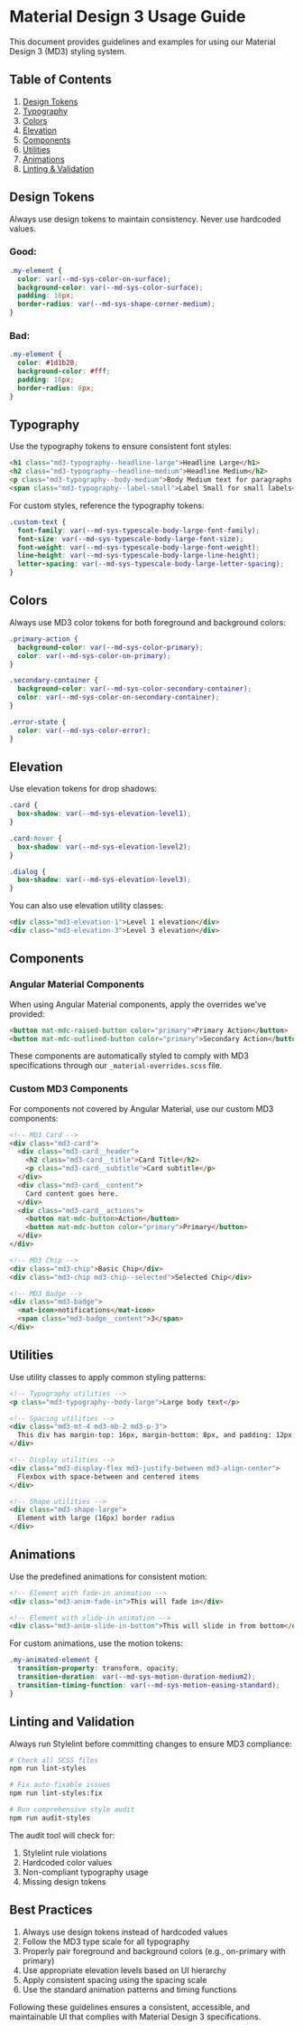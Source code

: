 # Material Design 3 Usage Guide

This document provides guidelines and examples for using our Material Design 3 (MD3) styling system.

## Table of Contents

1. [Design Tokens](#design-tokens)
2. [Typography](#typography)
3. [Colors](#colors)
4. [Elevation](#elevation)
5. [Components](#components)
6. [Utilities](#utilities)
7. [Animations](#animations)
8. [Linting & Validation](#linting-and-validation)

## Design Tokens

Always use design tokens to maintain consistency. Never use hardcoded values.

### Good:
```scss
.my-element {
  color: var(--md-sys-color-on-surface);
  background-color: var(--md-sys-color-surface);
  padding: 16px;
  border-radius: var(--md-sys-shape-corner-medium);
}
```

### Bad:
```scss
.my-element {
  color: #1d1b20;
  background-color: #fff;
  padding: 16px;
  border-radius: 8px;
}
```

## Typography

Use the typography tokens to ensure consistent font styles:

```html
<h1 class="md3-typography--headline-large">Headline Large</h1>
<h2 class="md3-typography--headline-medium">Headline Medium</h2>
<p class="md3-typography--body-medium">Body Medium text for paragraphs and general content.</p>
<span class="md3-typography--label-small">Label Small for small labels</span>
```

For custom styles, reference the typography tokens:

```scss
.custom-text {
  font-family: var(--md-sys-typescale-body-large-font-family);
  font-size: var(--md-sys-typescale-body-large-font-size);
  font-weight: var(--md-sys-typescale-body-large-font-weight);
  line-height: var(--md-sys-typescale-body-large-line-height);
  letter-spacing: var(--md-sys-typescale-body-large-letter-spacing);
}
```

## Colors

Always use MD3 color tokens for both foreground and background colors:

```scss
.primary-action {
  background-color: var(--md-sys-color-primary);
  color: var(--md-sys-color-on-primary);
}

.secondary-container {
  background-color: var(--md-sys-color-secondary-container);
  color: var(--md-sys-color-on-secondary-container);
}

.error-state {
  color: var(--md-sys-color-error);
}
```

## Elevation

Use elevation tokens for drop shadows:

```scss
.card {
  box-shadow: var(--md-sys-elevation-level1);
}

.card:hover {
  box-shadow: var(--md-sys-elevation-level2);
}

.dialog {
  box-shadow: var(--md-sys-elevation-level3);
}
```

You can also use elevation utility classes:

```html
<div class="md3-elevation-1">Level 1 elevation</div>
<div class="md3-elevation-3">Level 3 elevation</div>
```

## Components

### Angular Material Components

When using Angular Material components, apply the overrides we've provided:

```html
<button mat-mdc-raised-button color="primary">Primary Action</button>
<button mat-mdc-outlined-button color="primary">Secondary Action</button>
```

These components are automatically styled to comply with MD3 specifications through our `_material-overrides.scss` file.

### Custom MD3 Components

For components not covered by Angular Material, use our custom MD3 components:

```html
<!-- MD3 Card -->
<div class="md3-card">
  <div class="md3-card__header">
    <h2 class="md3-card__title">Card Title</h2>
    <p class="md3-card__subtitle">Card subtitle</p>
  </div>
  <div class="md3-card__content">
    Card content goes here.
  </div>
  <div class="md3-card__actions">
    <button mat-mdc-button>Action</button>
    <button mat-mdc-button color="primary">Primary</button>
  </div>
</div>

<!-- MD3 Chip -->
<div class="md3-chip">Basic Chip</div>
<div class="md3-chip md3-chip--selected">Selected Chip</div>

<!-- MD3 Badge -->
<div class="md3-badge">
  <mat-icon>notifications</mat-icon>
  <span class="md3-badge__content">3</span>
</div>
```

## Utilities

Use utility classes to apply common styling patterns:

```html
<!-- Typography utilities -->
<p class="md3-typography--body-large">Large body text</p>

<!-- Spacing utilities -->
<div class="md3-mt-4 md3-mb-2 md3-p-3">
  This div has margin-top: 16px, margin-bottom: 8px, and padding: 12px
</div>

<!-- Display utilities -->
<div class="md3-display-flex md3-justify-between md3-align-center">
  Flexbox with space-between and centered items
</div>

<!-- Shape utilities -->
<div class="md3-shape-large">
  Element with large (16px) border radius
</div>
```

## Animations

Use the predefined animations for consistent motion:

```html
<!-- Element with fade-in animation -->
<div class="md3-anim-fade-in">This will fade in</div>

<!-- Element with slide-in animation -->
<div class="md3-anim-slide-in-bottom">This will slide in from bottom</div>
```

For custom animations, use the motion tokens:

```scss
.my-animated-element {
  transition-property: transform, opacity;
  transition-duration: var(--md-sys-motion-duration-medium2);
  transition-timing-function: var(--md-sys-motion-easing-standard);
}
```

## Linting and Validation

Always run Stylelint before committing changes to ensure MD3 compliance:

```bash
# Check all SCSS files
npm run lint-styles

# Fix auto-fixable issues
npm run lint-styles:fix

# Run comprehensive style audit
npm run audit-styles
```

The audit tool will check for:

1. Stylelint rule violations
2. Hardcoded color values
3. Non-compliant typography usage
4. Missing design tokens

## Best Practices

1. Always use design tokens instead of hardcoded values
2. Follow the MD3 type scale for all typography
3. Properly pair foreground and background colors (e.g., on-primary with primary)
4. Use appropriate elevation levels based on UI hierarchy
5. Apply consistent spacing using the spacing scale
6. Use the standard animation patterns and timing functions

Following these guidelines ensures a consistent, accessible, and maintainable UI that complies with Material Design 3 specifications.

